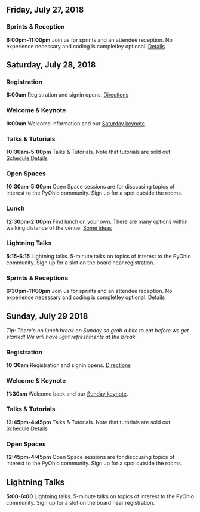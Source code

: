 
## Friday, July 27, 2018

### Sprints & Reception

**6:00pm-11:00pm** Join us for sprints and an attendee reception. No experience
necessary and coding is completley optional. [Details](/sprints)

## Saturday, July 28, 2018

### Registration

**8:00am** Registration and signin opens. [Directions](/2018/attend/travel)

### Welcome & Keynote

**9:00am** Welcome information and our [Saturday keynote](/2018/schedule/presentation/59/).

### Talks & Tutorials

**10:30am-5:00pm** Talks & Tutorials. Note that tutorials are sold out. [Schedule Details](/schedule)

### Open Spaces

**10:30am-5:00pm** Open Space sessions are for disccusing topics of interest
to the PyOhio community. Sign up for a spot outside the rooms.

### Lunch

**12:30pm-2:00pm** Find lunch on your own. There are many options within
walking distance of the venue. [Some ideas](http://bit.ly/2NwRCoJ) 

### Lightning Talks

**5:15-6:15** Lightning talks. 5-minute talks on topics of interest to the 
PyOhio community. Sign up for a slot on the board near registration.

### Sprints & Receptions

**6:30pm-11:00pm** Join us for sprints and an attendee reception. No experience
necessary and coding is completley optional. [Details](/sprints)

## Sunday, July 29 2018

*Tip: There's no lunch break on Sunday so grab a bite to eat before we get
started! We will have light refreshments at the break*

### Registration

**10:30am** Registration and signin opens. [Directions](/2018/attend/travel)

### Welcome & Keynote

**11:30am** Welcome back and our [Sunday keynote](/2018/schedule/presentation/60/).

### Talks & Tutorials

**12:45pm-4:45pm** Talks & Tutorials. Note that tutorials are sold out. [Schedule Details](/schedule)

### Open Spaces

**12:45pm-4:45pm** Open Space sessions are for disccusing topics of interest
to the PyOhio community. Sign up for a spot outside the rooms.

## Lightning Talks

**5:00-6:00** Lightning talks. 5-minute talks on topics of interest to the 
PyOhio community. Sign up for a slot on the board near registration.


